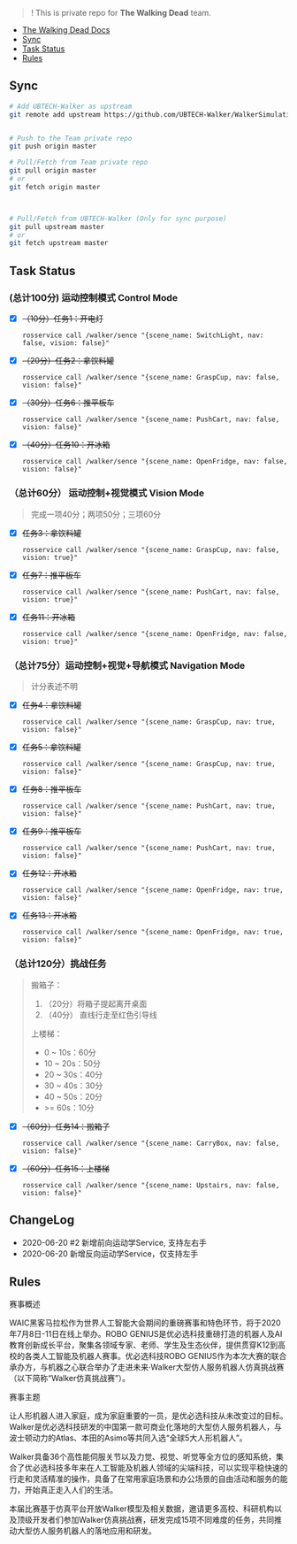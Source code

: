 > ! This is private repo for **The Walking Dead** team.

- [The Walking Dead Docs](./docs.md)
- [Sync](#sync)
- [Task Status](#task-status)
- [Rules](#rules)



## Sync
```bash
# Add UBTECH-Walker as upstream
git remote add upstream https://github.com/UBTECH-Walker/WalkerSimulationFor2020WAIC.git


# Push to the Team private repo
git push origin master

# Pull/Fetch from Team private repo
git pull origin master
# or
git fetch origin master



# Pull/Fetch from UBTECH-Walker (Only for sync purpose)
git pull upstream master
# or
git fetch upstream master

```

## Task Status

### (总计100分) 运动控制模式 Control Mode
- [x] ~~（10分）任务1：开电灯~~ 
    ```
    rosservice call /walker/sence "{scene_name: SwitchLight, nav: false, vision: false}"
    ```
- [x] ~~（20分）任务2：拿饮料罐~~ 
    ```
    rosservice call /walker/sence "{scene_name: GraspCup, nav: false, vision: false}"
    ```
- [x] ~~（30分）任务6：推平板车~~
    ```
    rosservice call /walker/sence "{scene_name: PushCart, nav: false, vision: false}"
    ```
- [x] ~~（40分）任务10：开冰箱~~
    ```
    rosservice call /walker/sence "{scene_name: OpenFridge, nav: false, vision: false}"
    ```

### （总计60分） 运动控制+视觉模式 Vision Mode
> 完成一项40分；两项50分；三项60分
- [x] ~~任务3：拿饮料罐~~
    ```
    rosservice call /walker/sence "{scene_name: GraspCup, nav: false, vision: true}"
    ```
- [x] ~~任务7：推平板车~~
    ```
    rosservice call /walker/sence "{scene_name: PushCart, nav: false, vision: true}"
    ```
- [x] ~~任务11：开冰箱~~
    ```
    rosservice call /walker/sence "{scene_name: OpenFridge, nav: false, vision: true}"
    ```


### （总计75分）运动控制+视觉+导航模式 Navigation Mode
> 计分表述不明 
- [x] ~~任务4：拿饮料罐~~
    ```
    rosservice call /walker/sence "{scene_name: GraspCup, nav: true, vision: false}"
    ```
- [x] ~~任务5：拿饮料罐~~
    ```
    rosservice call /walker/sence "{scene_name: GraspCup, nav: true, vision: false}"
    ```
- [x] ~~任务8：推平板车~~
    ```
    rosservice call /walker/sence "{scene_name: PushCart, nav: true, vision: false}"
    ```
- [x] ~~任务9：推平板车~~
    ```
    rosservice call /walker/sence "{scene_name: PushCart, nav: true, vision: false}"
    ```
- [x] ~~任务12：开冰箱~~
    ```
    rosservice call /walker/sence "{scene_name: OpenFridge, nav: true, vision: false}"
    ```
- [x] ~~任务13：开冰箱~~
    ```
    rosservice call /walker/sence "{scene_name: OpenFridge, nav: true, vision: false}"
    ```


### （总计120分）挑战任务
> 搬箱子：
> 1. （20分）将箱子提起离开桌面
> 2. （40分） 直线行走至红色引导线
> 
> 上楼梯：
> -  0 ~ 10s：60分
> - 10 ~ 20s：50分
> - 20 ~ 30s：40分
> - 30 ~ 40s：30分
> - 40 ~ 50s：20分
> - \>= 60s：10分
> 

- [x] ~~（60分）任务14：搬箱子~~
    ```
    rosservice call /walker/sence "{scene_name: CarryBox, nav: false, vision: false}"
    ```
- [x] ~~（60分）任务15：上楼梯~~
    ```
    rosservice call /walker/sence "{scene_name: Upstairs, nav: false, vision: false}"
    ```

## ChangeLog
- 2020-06-20 #2 新增前向运动学Service, 支持左右手
- 2020-06-20 新增反向运动学Service，仅支持左手




## Rules

赛事概述 

WAIC黑客马拉松作为世界人工智能大会期间的重磅赛事和特色环节，将于2020年7月8日-11日在线上举办。ROBO GENIUS是优必选科技重磅打造的机器人及AI教育创新成长平台，聚集各领域专家、老师、学生及生态伙伴，提供贯穿K12到高校的各类人工智能及机器人赛事。优必选科技ROBO GENIUS作为本次大赛的联合承办方，与机器之心联合举办了走进未来·Walker大型仿人服务机器人仿真挑战赛（以下简称“Walker仿真挑战赛”）。  
  
赛事主题

让人形机器人进入家庭，成为家庭重要的一员，是优必选科技从未改变过的目标。Walker是优必选科技研发的中国第一款可商业化落地的大型仿人服务机器人，与波士顿动力的Atlas、本田的Asimo等共同入选“全球5大人形机器人”。

Walker具备36个高性能伺服关节以及力觉、视觉、听觉等全方位的感知系统，集合了优必选科技多年来在人工智能及机器人领域的尖端科技，可以实现平稳快速的行走和灵活精准的操作，具备了在常用家庭场景和办公场景的自由活动和服务的能力，开始真正走入人们的生活。

本届比赛基于仿真平台开放Walker模型及相关数据，邀请更多高校、科研机构以及顶级开发者们参加Walker仿真挑战赛，研发完成15项不同难度的任务，共同推动大型仿人服务机器人的落地应用和研发。
